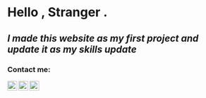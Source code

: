 # **Hello , Stranger .**

## *I made this website as my first project and update it as my skills update*




### Contact me:

[<img align="left" alt="linkedin.com/in/imybh/" width="22px" src="https://img.icons8.com/color/344/linkedin.png" />][LinkedIn]
[<img align="left" alt="twitter.com/imybh" width="22px" src="https://img.icons8.com/fluency/48/000000/twitter.png" />][twitter]
[<img align="left" alt="instagram.com/imybh" width="22px" src="https://img.icons8.com/fluency/48/000000/instagram-new.png" />][instagram]

[LinkedIn]: https://www.linkedin.com/in/imybh/
[twitter]: https://twitter.com/imybh
[instagram]: https://instagram.com/imybh

